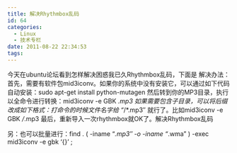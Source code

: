 ```yaml
---
title: 解决Rhythmbox乱码
id: 64
categories:
  - Linux
  - 技术专栏
date: 2011-08-22 22:34:53
tags:
---
```


<div id="blog_text">
<div>

今天在ubuntu论坛看到怎样解决困惑我已久Rhythmbox乱码，下面是 解决办法：
首先，需要有软件包mid3iconv。如果你的系统中没有安装它，可以通过如下代码自动安装：sudo apt-get install python-mutagen
然后转到你的MP3目录，执行以全命令进行转换：mid3iconv -e GBK *.mp3
如果需要包含子目录，可以将后缀改成如下格式：打命令的时候文件名字给 “*/*.mp3″ 就行了。比如mid3iconv -e GBK */*.mp3
最后，重新导入一次rhythmbox就OK了。解决Rhythmbox乱码

另：也可以批量进行：find . \( -iname “*.mp3″ -o -iname “*.wma” \) -exec mid3iconv -e gbk ‘{}’ \;

</div>
</div>
